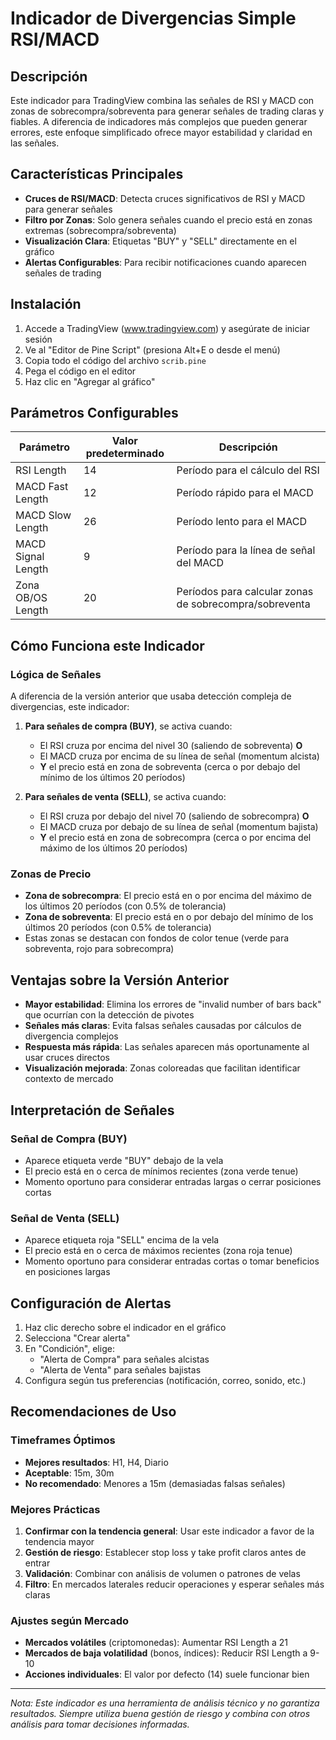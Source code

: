 # Indicador de Divergencias Simple RSI/MACD

## Descripción
Este indicador para TradingView combina las señales de RSI y MACD con zonas de sobrecompra/sobreventa para generar señales de trading claras y fiables. A diferencia de indicadores más complejos que pueden generar errores, este enfoque simplificado ofrece mayor estabilidad y claridad en las señales.

## Características Principales
- **Cruces de RSI/MACD**: Detecta cruces significativos de RSI y MACD para generar señales
- **Filtro por Zonas**: Solo genera señales cuando el precio está en zonas extremas (sobrecompra/sobreventa)
- **Visualización Clara**: Etiquetas "BUY" y "SELL" directamente en el gráfico
- **Alertas Configurables**: Para recibir notificaciones cuando aparecen señales de trading

## Instalación

1. Accede a TradingView (www.tradingview.com) y asegúrate de iniciar sesión
2. Ve al "Editor de Pine Script" (presiona Alt+E o desde el menú)
3. Copia todo el código del archivo `scrib.pine`
4. Pega el código en el editor
5. Haz clic en "Agregar al gráfico"

## Parámetros Configurables

| Parámetro | Valor predeterminado | Descripción |
|-----------|---------------------|-------------|
| RSI Length | 14 | Período para el cálculo del RSI |
| MACD Fast Length | 12 | Período rápido para el MACD |
| MACD Slow Length | 26 | Período lento para el MACD |
| MACD Signal Length | 9 | Período para la línea de señal del MACD |
| Zona OB/OS Length | 20 | Períodos para calcular zonas de sobrecompra/sobreventa |

## Cómo Funciona este Indicador

### Lógica de Señales
A diferencia de la versión anterior que usaba detección compleja de divergencias, este indicador:

1. **Para señales de compra (BUY)**, se activa cuando:
   - El RSI cruza por encima del nivel 30 (saliendo de sobreventa) **O**
   - El MACD cruza por encima de su línea de señal (momentum alcista)
   - **Y** el precio está en zona de sobreventa (cerca o por debajo del mínimo de los últimos 20 períodos)

2. **Para señales de venta (SELL)**, se activa cuando:
   - El RSI cruza por debajo del nivel 70 (saliendo de sobrecompra) **O**
   - El MACD cruza por debajo de su línea de señal (momentum bajista)
   - **Y** el precio está en zona de sobrecompra (cerca o por encima del máximo de los últimos 20 períodos)

### Zonas de Precio
- **Zona de sobrecompra**: El precio está en o por encima del máximo de los últimos 20 períodos (con 0.5% de tolerancia)
- **Zona de sobreventa**: El precio está en o por debajo del mínimo de los últimos 20 períodos (con 0.5% de tolerancia)
- Estas zonas se destacan con fondos de color tenue (verde para sobreventa, rojo para sobrecompra)

## Ventajas sobre la Versión Anterior
- **Mayor estabilidad**: Elimina los errores de "invalid number of bars back" que ocurrían con la detección de pivotes
- **Señales más claras**: Evita falsas señales causadas por cálculos de divergencia complejos
- **Respuesta más rápida**: Las señales aparecen más oportunamente al usar cruces directos
- **Visualización mejorada**: Zonas coloreadas que facilitan identificar contexto de mercado

## Interpretación de Señales

### Señal de Compra (BUY)
- Aparece etiqueta verde "BUY" debajo de la vela
- El precio está en o cerca de mínimos recientes (zona verde tenue)
- Momento oportuno para considerar entradas largas o cerrar posiciones cortas

### Señal de Venta (SELL)
- Aparece etiqueta roja "SELL" encima de la vela
- El precio está en o cerca de máximos recientes (zona roja tenue)
- Momento oportuno para considerar entradas cortas o tomar beneficios en posiciones largas

## Configuración de Alertas

1. Haz clic derecho sobre el indicador en el gráfico
2. Selecciona "Crear alerta"
3. En "Condición", elige:
   - "Alerta de Compra" para señales alcistas
   - "Alerta de Venta" para señales bajistas
4. Configura según tus preferencias (notificación, correo, sonido, etc.)

## Recomendaciones de Uso

### Timeframes Óptimos
- **Mejores resultados**: H1, H4, Diario
- **Aceptable**: 15m, 30m
- **No recomendado**: Menores a 15m (demasiadas falsas señales)

### Mejores Prácticas
1. **Confirmar con la tendencia general**: Usar este indicador a favor de la tendencia mayor
2. **Gestión de riesgo**: Establecer stop loss y take profit claros antes de entrar
3. **Validación**: Combinar con análisis de volumen o patrones de velas
4. **Filtro**: En mercados laterales reducir operaciones y esperar señales más claras

### Ajustes según Mercado
- **Mercados volátiles** (criptomonedas): Aumentar RSI Length a 21
- **Mercados de baja volatilidad** (bonos, índices): Reducir RSI Length a 9-10
- **Acciones individuales**: El valor por defecto (14) suele funcionar bien

---

*Nota: Este indicador es una herramienta de análisis técnico y no garantiza resultados. Siempre utiliza buena gestión de riesgo y combina con otros análisis para tomar decisiones informadas.*
